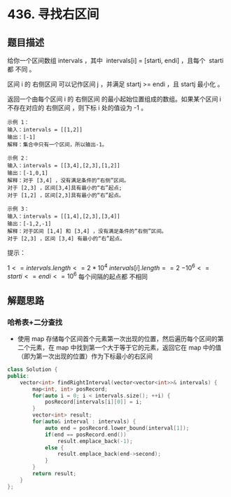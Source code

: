 # 436. 寻找右区间

## 题目描述

给你一个区间数组 intervals ，其中  intervals[i] = [starti, endi] ，且每个  starti 都 不同 。

区间 i 的 右侧区间 可以记作区间 j ，并满足 startj >= endi ，且 startj 最小化 。

返回一个由每个区间 i 的 右侧区间 的最小起始位置组成的数组。如果某个区间 i 不存在对应的 右侧区间 ，则下标 i 处的值设为 -1 。

```
示例 1：
输入：intervals = [[1,2]]
输出：[-1]
解释：集合中只有一个区间，所以输出-1。

示例 2：
输入：intervals = [[3,4],[2,3],[1,2]]
输出：[-1,0,1]
解释：对于 [3,4] ，没有满足条件的“右侧”区间。
对于 [2,3] ，区间[3,4]具有最小的“右”起点;
对于 [1,2] ，区间[2,3]具有最小的“右”起点。

示例 3：
输入：intervals = [[1,4],[2,3],[3,4]]
输出：[-1,2,-1]
解释：对于区间 [1,4] 和 [3,4] ，没有满足条件的“右侧”区间。
对于 [2,3] ，区间 [3,4] 有最小的“右”起点。
```

提示：

$1 <= intervals.length <= 2 * 10^4$
$intervals[i].length == 2$
$-10^6 <= starti <= endi <= 10^6$
每个间隔的起点都 不相同

## 解题思路

### 哈希表+二分查找

- 使用 map 存储每个区间首个元素第一次出现的位置，然后遍历每个区间的第二个元素，在 map 中找到第一个大于等于它的元素，返回它在 map 中的值（即为第一次出现的位置）作为下标最小的右区间

```cpp
class Solution {
public:
    vector<int> findRightInterval(vector<vector<int>>& intervals) {
        map<int, int> posRecord;
        for(auto i = 0; i < intervals.size(); ++i) {
            posRecord[intervals[i][0]] = i;
        }
        vector<int> result;
        for(auto& interval : intervals) {
            auto end = posRecord.lower_bound(interval[1]);
            if(end == posRecord.end())
                result.emplace_back(-1);
            else {
                result.emplace_back(end->second);
            }
        }
        return result;
    }
};
```
